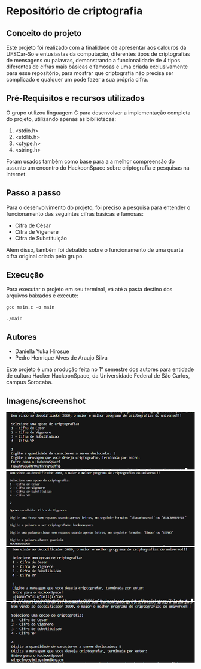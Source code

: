 # Repositório de criptografia
## Conceito do projeto
Este projeto foi realizado com a finalidade de apresentar aos calouros da UFSCar-So e entusiastas da computação, diferentes tipos de criptografias de mensagens ou palavras, demonstrando a funcionalidade de 4 tipos diferentes de cifras mais básicas e famosas e uma criada exclusivamente para esse repositório, para mostrar que criptografia não precisa ser complicado e qualquer um pode fazer a sua própria cifra.
## Pré-Requisitos e recursos utilizados
O grupo utilizou linguagem C para desenvolver a implementação completa do projeto, utilizando apenas as bibiliotecas:

1. <stdio.h>
2. <stdlib.h>
3. <ctype.h>
4. <string.h>

Foram usados também como base para a a melhor compreensão do assunto um encontro do HackoonSpace sobre criptografia e pesquisas na internet.
## Passo a passo
Para o desenvolvimento do projeto, foi preciso a pesquisa para entender o funcionamento das seguintes cifras básicas e famosas:

* Cifra de César
* Cifra de Vigenere
* Cifra de Substituição

Além disso, também foi debatido sobre o funcionamento de uma quarta cifra original criada pelo grupo.

## Execução
Para executar o projeto em seu terminal, vá até a pasta destino dos arquivos baixados e execute:
```
gcc main.c -o main
```
```
./main
```
## Autores
* Daniella Yuka Hirosue
* Pedro Henrique Alves de Araujo Silva

Este projeto é uma produção feita no 1° semestre dos autores para entidade de cultura Hacker HackoonSpace, da Universidade Federal de São Carlos, campus Sorocaba.

## Imagens/screenshot

![Imagem1](screenshots/imagem1.png)
![Imagem2](screenshots/imagem2.png)
![Imagem3](screenshots/imagem3.png)
![Imagem4](screenshots/imagem4.png)


